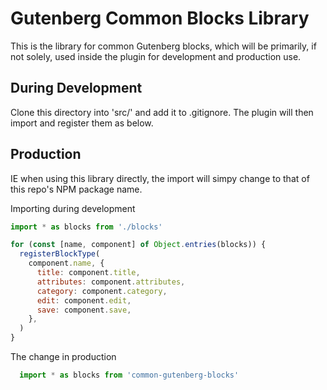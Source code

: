 # Gutenberg Common Blocks Library

This is the library for common Gutenberg blocks, which will be primarily, if not solely, used inside the plugin for development and production use.

## During Development
Clone this directory into 'src/' and add it to .gitignore. The plugin will then import and register them as below.

## Production
IE when using this library directly, the import will simpy change to that of this repo's NPM package name.

Importing during development 
```js
import * as blocks from './blocks'

for (const [name, component] of Object.entries(blocks)) {
  registerBlockType(
    component.name, {
      title: component.title,
      attributes: component.attributes,
      category: component.category,
      edit: component.edit,
      save: component.save,
    },
  )
}
```

The change in production
```js
  import * as blocks from 'common-gutenberg-blocks'
```